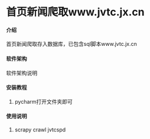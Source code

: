 # 首页新闻爬取www.jvtc.jx.cn

#### 介绍
首页新闻爬取存入数据库，已包含sql脚本www.jvtc.jx.cn

#### 软件架构
软件架构说明


#### 安装教程

1.  pycharm打开文件夹即可

#### 使用说明

1.  scrapy crawl jvtcspd




